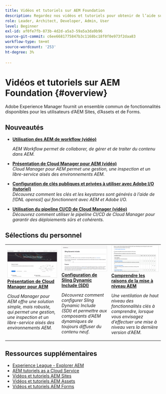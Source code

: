 ```yaml
---
title: Vidéos et tutoriels sur AEM Foundation
description: Regardez nos vidéos et tutoriels pour obtenir de l’aide sur Adobe Experience Manager Foundation.
role: Leader, Architect, Developer, Admin, User
level: Beginner
exl-id: af0fe7fb-873b-4d2d-a5a3-59a5a3da9b96
source-git-commit: c6ee6681775847b3c1168bc18f0f0e973f2daa83
workflow-type: tm+mt
source-wordcount: '253'
ht-degree: 3%

---
```


# Vidéos et tutoriels sur AEM Foundation {#overview}

Adobe Experience Manager fournit un ensemble commun de fonctionnalités disponibles pour les utilisateurs d’AEM Sites, d’Assets et de Forms.

<div id="whats-new-section">

## Nouveautés

* **[Utilisation des AEM de workflow (vidéo)](./workflow/use-workflow.md)**

   *AEM Workflow permet de collaborer, de gérer et de traiter du contenu dans AEM.*

* **[Présentation de Cloud Manager pour AEM (vidéo)](./cloud-manager/understand-cloud-manager-for-aem.md)**\
   *Cloud Manager pour AEM permet une gestion, une inspection et un libre-service aisés des environnements AEM.*

* **[Configuration de clés publiques et privées à utiliser avec Adobe I/O (tutoriel)](./authentication/set-up-public-private-keys-for-use-with-aem-and-adobe-io.md)**\
   *Découvrez comment les clés et les keystores sont générés à l’aide de [!DNL openssl] qui fonctionnent avec AEM et Adobe I/O.*

* **[Utilisation du pipeline CI/CD de Cloud Manager (vidéo)](./cloud-manager/use-the-cicd-pipeline-in-cloud-manager-for-aem.md)**\
   *Découvrez comment utiliser le pipeline CI/CD de Cloud Manager pour garantir des déploiements sûrs et cohérents.*

</div>

<div id="recs-overview-body-1"></div>
<div id="recs-overview-body-2"></div>
<div id="recs-overview-body-3"></div>
<div id="recs-overview-body-4"></div>
<div id="recs-overview-body-5"></div>
<div id="recs-overview-body-6"></div>

<div id="staff-picks-section">

## Sélections du personnel

<table>
<tr>
  <td>
    <a href="./cloud-manager/understand-cloud-manager-for-aem.md">
    <img alt="Présentation de Cloud Manager pour AEM" src="./cloud-manager/assets/understand-cloud-manager-for-aem/thumbnail.png" />
    </a>
    <div>
     <a href="./cloud-manager/understand-cloud-manager-for-aem.md">
    <strong>Présentation de Cloud Manager pour AEM</strong>
    </a>
    </div>
    <p>
    <em>Cloud Manager pour AEM offre une solution simple, mais robuste, qui permet une gestion, une inspection et un libre-service aisés des environnements AEM.</em>
    <p>
  </td>
   <td>
    <a href="./development/set-up-sling-dynamic-include.md">
    <img alt="Configuration de Sling Dynamic Include (SDI)" src="./development/assets/set-up-sling-dynamic-include/thumbnail.png" />
    </a>
     <div>
     <a href="./development/set-up-sling-dynamic-include.md">
    <strong>Configuration de Sling Dynamic Include (SDI)</strong>
    </a>
    </div>
    <p>
    <em>Découvrez comment configurer Sling Dynamic Include (SDI) et permettre aux composants d’AEM dynamiques de toujours diffuser du contenu neuf.</em>
    <p>
  </td>
  <td>
    <a href="./administration/understand-reasons-to-upgrade.md">
    <img alt="Comprendre les raisons de la mise à niveau AEM" src="./administration/assets/understand-reasons-to-upgrade/thumbnail.png" />
    </a>
    <div>
    <a href="./administration/understand-reasons-to-upgrade.md">
    <strong>Comprendre les raisons de la mise à niveau AEM</strong>
    </a>
    </div>
    <p>
    <em>Une ventilation de haut niveau des fonctionnalités clés à comprendre, lorsque vous envisagez d’effectuer une mise à niveau vers la dernière version d’AEM.</em>
    </p>
  </td>
</tr>
</table>

</div>

## Ressources supplémentaires

* [Experience League - Explorer AEM](https://experienceleague.adobe.com/?lang=fr#recommended/solutions/experience-manager)
* [AEM tutoriels as a Cloud Service](/help/cloud-service/overview.md)
* [Vidéos et tutoriels AEM Sites](/help/sites/overview.md)
* [Vidéos et tutoriels AEM Assets](/help/assets/overview.md)
* [Vidéos et tutoriels AEM Forms](/help/forms/overview.md)
